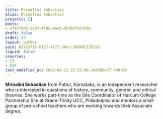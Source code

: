 ```yaml
---
title: Mrinalini Sebastian
alias: Mrinalini Sebastian
projects: []
posts:
- 2f8cf6d6-2e93-4f0a-9acb-953647a17e0e
draft: false
order: 22
layout: author
uuid: 827c5715-0127-4271-b6cc-1bdb021253a3
liquid: false
usuaries:
- 27
- 534
last_modified_at: 2023-01-11 22:15:49.244380477 +00:00
---
```


<p><strong>Mrinalini Sebastian</strong> from Puttur, Karnataka, is an independent researcher who is interested in questions of history, community, gender, and critical theories. She works part-time as the Site Coordinator of Harcum College Partnership Site at Grace-Trinity UCC, Philadelphia and mentors a small group of pre-school teachers who are working towards their Associate degree.</p>
